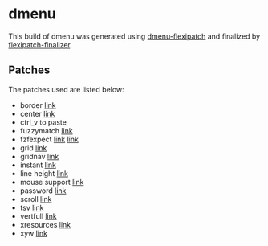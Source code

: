 # dmenu

This build of dmenu was generated using [dmenu-flexipatch](https://github.com/bakkeby/dmenu-flexipatch.git) and finalized by [flexipatch-finalizer](https://github.com/bakkeby/flexipatch-finalizer).

## Patches

The patches used are listed below:

- border [link](http://tools.suckless.org/dmenu/patches/border)
- center [link](https://tools.suckless.org/dmenu/patches/center)
- ctrl_v to paste
- fuzzymatch [link](https://tools.suckless.org/dmenu/patches/fuzzymatch)
- fzfexpect [link](https://github.com/DAFF0D11/dafmenu) [link](https://github.com/DAFF0D11/dafmenu/blob/master/patches/dmenu-fzfexpect-5.1.diff)
- grid [link](https://tools.suckless.org/dmenu/patches/grid)
- gridnav [link](https://tools.suckless.org/dmenu/patches/gridnav)
- instant [link](https://tools.suckless.org/dmenu/patches/instant)
- line height [link](http://tools.suckless.org/dmenu/patches/line-height)
- mouse support [link](https://tools.suckless.org/dmenu/patches/mouse-support)
- password [link](https://tools.suckless.org/dmenu/patches/password)
- scroll [link](https://tools.suckless.org/dmenu/patches/scroll)
- tsv [link](https://tools.suckless.org/dmenu/patches/tsv)
- vertfull [link](https://tools.suckless.org/dmenu/patches/vertfull)
- xresources [link](https://tools.suckless.org/dmenu/patches/xresources)
- xyw [link](https://tools.suckless.org/dmenu/patches/xyw)
